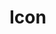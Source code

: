 # Icon

<!-- ```js{2}
  <BerryIcon name="jubao" color="rgb(15,15,15)" size="48px"></BerryIcon>// [!code ++]
  <BerryIcon name="jubao" color="rgba(15,15,15,.5)" size="48px"></BerryIcon>// [!code focus]
  <BerryIcon name="jubao" color="#715718" size="48px" rotate="true"></BerryIcon>// [!code ++]
``` -->

<preview path="./Icon.vue" title="基本使用" description="xxxxx"></preview>
